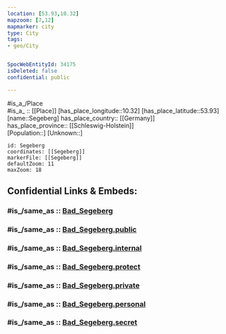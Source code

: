 ```yaml
---
location: [53.93,10.32] 
mapzoom: [7,12] 
mapmarker: city 
type: City
tags:
- geo/City


SpocWebEntityId: 34175
isDeleted: false
confidential: public

---
```

#is_a_/Place  
#is_a_ :: [[Place]] 
[has_place_longitude::10.32] 
[has_place_latitude::53.93] 
[name::Segeberg] 
has_place_country:: [[Germany]]  
has_place_province:: [[Schleswig-Holstein]]  
[Population::] 
[Unknown::] 


```leaflet
id: Segeberg
coordinates: [[Segeberg]] 
markerFile: [[Segeberg]] 
defaultZoom: 11 
maxZoom: 18
```


## Confidential Links & Embeds: 

### #is_/same_as :: [Bad_Segeberg](/_Standards/Earth/Continent/Europe/Europe~Central/Germany/Germany~West/Schleswig-Holstein/counties~SH/Segeberg/cities~Segeberg/Bad_Segeberg.md) 

### #is_/same_as :: [Bad_Segeberg.public](/_public/Earth/Continent/Europe/Europe~Central/Germany/Germany~West/Schleswig-Holstein/counties~SH/Segeberg/cities~Segeberg/Bad_Segeberg.public.md) 

### #is_/same_as :: [Bad_Segeberg.internal](/_internal/Earth/Continent/Europe/Europe~Central/Germany/Germany~West/Schleswig-Holstein/counties~SH/Segeberg/cities~Segeberg/Bad_Segeberg.internal.md) 

### #is_/same_as :: [Bad_Segeberg.protect](/_protect/Earth/Continent/Europe/Europe~Central/Germany/Germany~West/Schleswig-Holstein/counties~SH/Segeberg/cities~Segeberg/Bad_Segeberg.protect.md) 

### #is_/same_as :: [Bad_Segeberg.private](/_private/Earth/Continent/Europe/Europe~Central/Germany/Germany~West/Schleswig-Holstein/counties~SH/Segeberg/cities~Segeberg/Bad_Segeberg.private.md) 

### #is_/same_as :: [Bad_Segeberg.personal](/_personal/Earth/Continent/Europe/Europe~Central/Germany/Germany~West/Schleswig-Holstein/counties~SH/Segeberg/cities~Segeberg/Bad_Segeberg.personal.md) 

### #is_/same_as :: [Bad_Segeberg.secret](/_secret/Earth/Continent/Europe/Europe~Central/Germany/Germany~West/Schleswig-Holstein/counties~SH/Segeberg/cities~Segeberg/Bad_Segeberg.secret.md)

